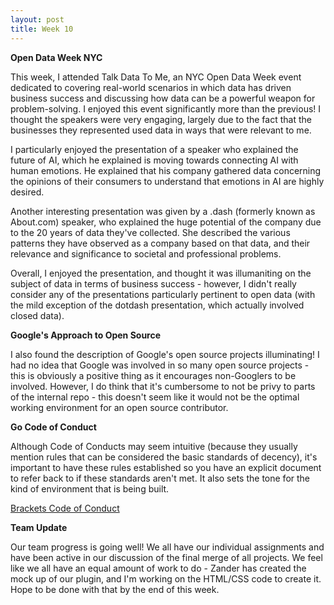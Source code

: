 ```yaml
---
layout: post
title: Week 10
---
```



**Open Data Week NYC**

This week, I attended Talk Data To Me, an NYC Open Data Week event dedicated to covering real-world scenarios in which data has driven business success and discussing how data can be a powerful weapon for problem-solving. I enjoyed this event significantly more than the previous! I thought the speakers were very engaging, largely due to the fact that the businesses they represented used data in ways that were relevant to me. 

I particularly enjoyed the presentation of a speaker who explained the future of AI, which he explained is moving towards connecting AI with human emotions. He explained that his company gathered data concerning the opinions of their consumers to understand that emotions in AI are highly desired. 

Another interesting presentation was given by a .dash (formerly known as About.com) speaker, who explained the huge potential of the company due to the 20 years of data they've collected. She described the various patterns they have observed as a company based on that data, and their relevance and significance to societal and professional problems. 

Overall, I enjoyed the presentation, and thought it was illumaniting on the subject of data in terms of business success - however, I didn't really consider any of the presentations particularly pertinent to open data (with the mild exception of the dotdash presentation, which actually involved closed data). 


**Google's Approach to Open Source** 

I also found the description of Google's open source projects illuminating! I had no idea that Google was involved in so many open source projects - this is obviously a positive thing as it encourages non-Googlers to be involved. However, I do think that it's cumbersome to not be privy to parts of the internal repo - this doesn't seem like it would not be the optimal working environment for an open source contributor. 

**Go Code of Conduct**

Although Code of Conducts may seem intuitive (because they usually mention rules that can be considered the basic standards of decency), it's important to have these rules established so you have an explicit document to refer back to if these standards aren't met. It also sets the tone for the kind of environment that is being built. 

[Brackets Code of Conduct](https://github.com/adobe/brackets/blob/master/CODE_OF_CONDUCT.md)

**Team Update**

Our team progress is going well! We all have our individual assignments and have been active in our discussion of the final merge of all projects. We feel like we all have an equal amount of work to do - Zander has created the mock up of our plugin, and I'm working on the HTML/CSS code to create it. Hope to be done with that by the end of this week. 

